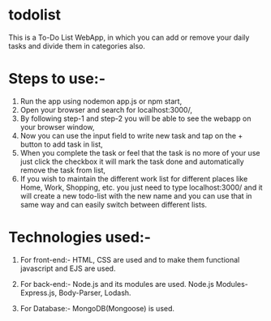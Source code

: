 # todolist
This is a To-Do List WebApp, in which you can add or remove your daily tasks and divide them in categories also.

# Steps to use:-
1. Run the app using nodemon app.js or npm start,
2. Open your browser and search for localhost:3000/,
3. By following step-1 and step-2 you will be able to see the webapp on your browser window,
4. Now you can use the input field to write new task and tap on the + button to add task in list,
5. When you complete the task or feel that the task is no more of your use just click the checkbox it will mark the task done and automatically remove the task from list,
6. If you wish to maintain the different work list for different places like Home, Work, Shopping, etc. you just need to type localhost:3000/<name of task list> and it will create a new todo-list with the new name and you can use that in same way and can easily switch between different lists.

# Technologies used:-
1. For front-end:- HTML, CSS are used and to make them functional javascript and EJS are used.

2. For back-end:- Node.js and its modules are used. Node.js Modules- Express.js, Body-Parser, Lodash.

3. For Database:- MongoDB(Mongoose) is used.

